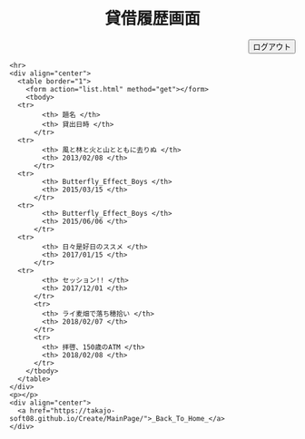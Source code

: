 <html><head>
    <meta http-equiv="content-type" content="text/html; charset=utf-8">
    <title>List (Book Management)</title>
  </head>

  <body>
    <div align="center">
      <h1>貸借履歴画面</h1>
    </div>
    <div align="right">
      <input type="submit" value="ログアウト" onclick="logOut()">
    </div>
    <script>
      function logOut(){
      location.href = "file:///Network/Servers/iemac.ie.tokuyama.ac.jp/Volumes/Users/15/i15kasibe/_CreativePractice_/login.html";      
      }
    </script>
    
    <hr>
    <div align="center">
      <table border="1">
        <form action="list.html" method="get"></form>
        <tbody>
	  <tr>
            <th> 題名 </th>
            <th> 貸出日時 </th>
          </tr>
	  <tr>
            <th> 風と林と火と山とともに去りぬ </th>
            <th> 2013/02/08 </th>
          </tr>
	  <tr>
            <th> Butterfly_Effect_Boys </th>
            <th> 2015/03/15 </th>
          </tr>
	  <tr>
            <th> Butterfly_Effect_Boys </th>
            <th> 2015/06/06 </th>
          </tr>
	  <tr>
            <th> 日々是好日のススメ </th>
            <th> 2017/01/15 </th>
          </tr>
	  <tr>
            <th> セッション!! </th>
            <th> 2017/12/01 </th>
          </tr>
          <tr>
            <th> ライ麦畑で落ち穂拾い </th>
            <th> 2018/02/07 </th>
          </tr>
          <tr>
            <th> 拝啓、150歳のATM </th>
            <th> 2018/02/08 </th>
          </tr>
        </tbody>
      </table>
    </div>
    <p></p>
    <div align="center">
      <a href="https://takajo-soft08.github.io/Create/MainPage/">_Back_To_Home_</a>
    </div>

  


</body></html>
